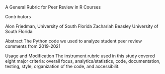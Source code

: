 A General Rubric for Peer Review in R Courses

Contributors

Alon Friedman, University of South Florida 
Zachariah Beasley University of South Florida


Abstract
The Python code we used to analyze student peer review comments from 2019-2021 

Usage and Modification
The instrument rubric used in this study covered eight major criteria: overall focus, analytics/statistics, code, documentation, testing, style, organization of the code, and accessibilit. 
